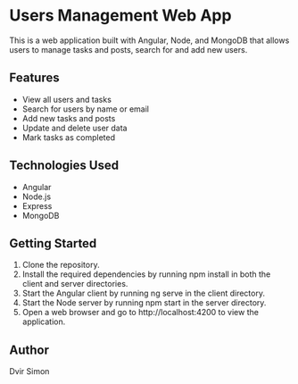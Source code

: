 # Users Management Web App
This is a web application built with Angular, Node, and MongoDB that allows users to manage tasks and posts, search for and add new users.

## Features
- View all users and tasks
- Search for users by name or email
- Add new tasks and posts
- Update and delete user data
- Mark tasks as completed

## Technologies Used
- Angular
- Node.js
- Express
- MongoDB

## Getting Started
1. Clone the repository.
2. Install the required dependencies by running npm install in both the client and server directories.
3. Start the Angular client by running ng serve in the client directory.
4. Start the Node server by running npm start in the server directory.
5. Open a web browser and go to http://localhost:4200 to view the application.

## Author
Dvir Simon
